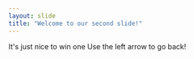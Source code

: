 ```yaml
---
layout: slide
title: "Welcome to our second slide!"
---
```

It's just nice to win one
Use the left arrow to go back!
